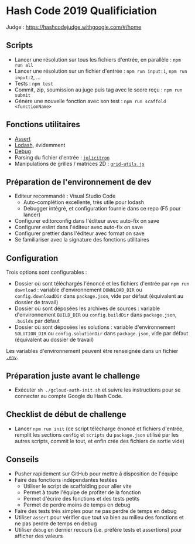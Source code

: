 # Hash Code 2019 Qualificiation

Judge : https://hashcodejudge.withgoogle.com/#/home

## Scripts

* Lancer une résolution sur tous les fichiers d'entrée, en parallèle : `npm run all`
* Lancer une résolution sur un fichier d'entrée : `npm run input:1`, `npm run input:2`, ...
* Tests : `npm test`
* Commit, zip, soumission au juge puis tag avec le score reçu : `npm run submit`
* Génère une nouvelle fonction avec son test : `npm run scaffold <functionName>`

## Fonctions utilitaires

* [Assert](https://nodejs.org/dist/latest-v6.x/docs/api/assert.html)
* [Lodash](https://lodash.com), évidemment
* [Debug](https://www.npmjs.com/package/debug)
* Parsing du fichier d'entrée : [`jolicitron`](https://www.npmjs.com/package/jolicitron)
* Manipulations de grilles / matrices 2D : [`grid-utils.js`](https://github.com/hgwood/hash-code-2017-qualifications/blob/master/grid-utils.js)

## Préparation de l'environnement de dev

* Editeur recommandé : Visual Studio Code
  * Auto-complétion excellente, très utile pour lodash
  * Debugger intégré, et configuration fournie dans ce repo (F5 pour lancer)
* Configurer editorconfig dans l'éditeur avec auto-fix on save
* Configurer eslint dans l'éditeur avec auto-fix on save
* Configurer prettier dans l'éditeur avec format on save
* Se familiariser avec la signature des fonctions utilitaires

## Configuration

Trois options sont configurables :

* Dossier où sont téléchargés l'énoncé et les fichiers d'entrée par `npm run download` : variable d'environnement `DOWNLOAD_DIR` ou `config.downloadDir` dans `package.json`, vide par défaut (équivalent au dossier de travail)
* Dossier où sont déposées les archives de sources : variable d'environnement `BUILD_DIR` ou `config.buildDir` dans `package.json`, `.builds` par défaut
* Dossier où sont déposées les solutions : variable d'environnement `SOLUTION_DIR` ou `config.solutionDir` dans `package.json`, vide par défaut (équivalent au dossier de travail)

Les variables d'environnement peuvent être renseignée dans un fichier [`.env`](https://www.npmjs.com/package/dotenv).

## Préparation juste avant le challenge

* Exécuter `sh ./gcloud-auth-init.sh` et suivre les instructions pour se connecter au compte Google du Hash Code.

## Checklist de début de challenge

* Lancer `npm run init` (ce script télécharge énoncé et fichiers d'entrée, remplit les sections `config` et `scripts` du `package.json` utilisé par les autres scripts, commit le tout, et enfin crée des fichiers de sortie vide)

## Conseils

* Pusher rapidement sur GitHub pour mettre à disposition de l'équipe
* Faire des fonctions indépendantes testées
  * Utiliser le script de scaffolding pour aller vite
  * Permet à toute l'équipe de profiter de la fonction
  * Permet d'écrire des fonctions et des tests petits
  * Permet de perdre moins de temps en debug
* Faire des tests très simples pour ne pas perdre de temps en debug
* Utiliser `assert` pour vérifier que tout va bien au milieu des fonctions et ne pas perdre de temps en debug
* Utiliser `debug` en dernier recours (i.e. préfére tests et assertions) pour afficher des valeurs
